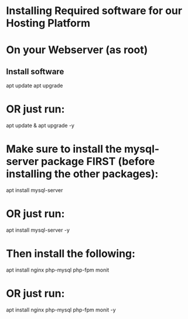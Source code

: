 # Installing Required software for our Hosting Platform
# On your Webserver (as root)
## Install software

apt update
apt upgrade

# OR just run:

apt update & apt upgrade -y

# Make sure to install the mysql-server package FIRST (before installing the other packages):

apt install mysql-server

# OR just run:

apt install mysql-server -y

# Then install the following:

apt install nginx php-mysql php-fpm monit

# OR just run:

apt install nginx php-mysql php-fpm monit -y
